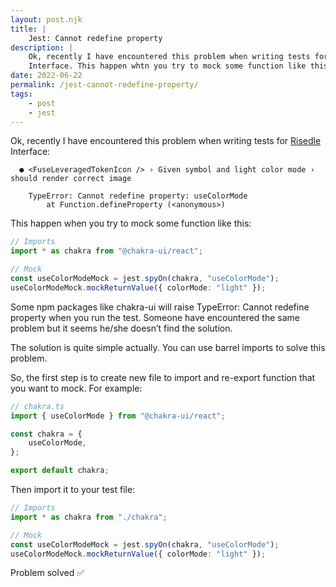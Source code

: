 ```yaml
---
layout: post.njk
title: |
    Jest: Cannot redefine property
description: |
    Ok, recently I have encountered this problem when writing tests for Risedle
    Interface. This happen whtn you try to mock some function like this.
date: 2022-06-22
permalink: /jest-cannot-redefine-property/
tags:
    - post
    - jest
---
```


Ok, recently I have encountered this problem when writing tests for
[Risedle](https://risedle.com/) Interface:

```shell
  ● <FuseLeveragedTokenIcon /> › Given symbol and light color mode › should render correct image

    TypeError: Cannot redefine property: useColorMode
        at Function.defineProperty (<anonymous>)
```

This happen when you try to mock some function like this:

```typescript
// Imports
import * as chakra from "@chakra-ui/react";

// Mock
const useColorModeMock = jest.spyOn(chakra, "useColorMode");
useColorModeMock.mockReturnValue({ colorMode: "light" });
```

Some npm packages like chakra-ui will raise TypeError: Cannot redefine property
when you run the test. Someone have encountered the same problem but it seems
he/she doesn’t find the solution.

The solution is quite simple actually. You can use barrel imports to solve this
problem.

So, the first step is to create new file to import and re-export function that
you want to mock. For example:

```typescript
// chakra.ts
import { useColorMode } from "@chakra-ui/react";

const chakra = {
    useColorMode,
};

export default chakra;
```

Then import it to your test file:

```typescript
// Imports
import * as chakra from "./chakra";

// Mock
const useColorModeMock = jest.spyOn(chakra, "useColorMode");
useColorModeMock.mockReturnValue({ colorMode: "light" });
```

Problem solved ✅
